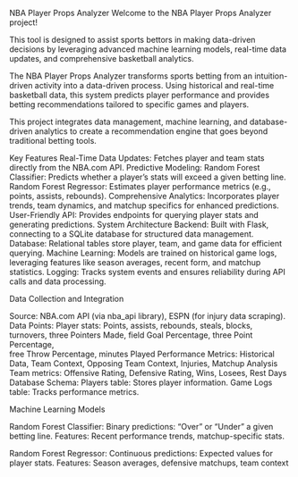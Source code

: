 

NBA Player Props Analyzer
Welcome to the NBA Player Props Analyzer project! 

This tool is designed to assist sports bettors in making data-driven decisions by leveraging advanced machine learning models, real-time data updates, and comprehensive basketball analytics.


The NBA Player Props Analyzer transforms sports betting from an intuition-driven activity into a data-driven process. Using historical and real-time basketball data, this system predicts player performance and provides betting recommendations tailored to specific games and players.

This project integrates data management, machine learning, and database-driven analytics to create a recommendation engine that goes beyond traditional betting tools.

Key Features
  Real-Time Data Updates: Fetches player and team stats directly from the NBA.com API.
  Predictive Modeling:
  Random Forest Classifier: Predicts whether a player’s stats will exceed a given betting line.
  Random Forest Regressor: Estimates player performance metrics (e.g., points, assists, rebounds).
  Comprehensive Analytics: Incorporates player trends, team dynamics, and matchup specifics for enhanced predictions.
  User-Friendly API: Provides endpoints for querying player stats and generating predictions.
  System Architecture
  Backend: Built with Flask, connecting to a SQLite database for structured data management.
  Database: Relational tables store player, team, and game data for efficient querying.
  Machine Learning: Models are trained on historical game logs, leveraging features like season averages, recent form, and matchup statistics.
  Logging: Tracks system events and ensures reliability during API calls and data processing.


Data Collection and Integration

  Source: NBA.com API (via nba_api library), ESPN (for injury data scraping).
  Data Points:
  Player stats: Points, assists, rebounds, steals, blocks, turnovers, three Pointers Made, field Goal Percentage, three Point Percentage,   
  free Throw Percentage, minutes Played
  Performance Metrics: Historical Data, Team Context, Opposing Team Context, Injuries, Matchup Analysis
  Team metrics: Offensive Rating, Defensive Rating, Wins, Losees, Rest Days
  Database Schema:
  Players table: Stores player information.
  Game Logs table: Tracks performance metrics.


Machine Learning Models

  Random Forest Classifier:
  Binary predictions: “Over” or “Under” a given betting line.
  Features: Recent performance trends, matchup-specific stats.
  
  Random Forest Regressor:
  Continuous predictions: Expected values for player stats.
  Features: Season averages, defensive matchups, team context
